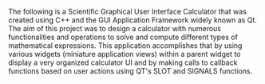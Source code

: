 The following is a Scientific Graphical User Interface Calculator 
that was created using C++ and the GUI Application Framework 
widely known as Qt. The aim of this project was to design a 
calculator with numerous functionalities and operations to 
solve and compute different types of mathematical expressions.
This application accomplishes that by using various 
widgets (miniature application views) within a parent 
widget to display a very organized calculator UI and by 
making calls to callback functions based on user actions
using QT's SLOT and SIGNALS functions.
